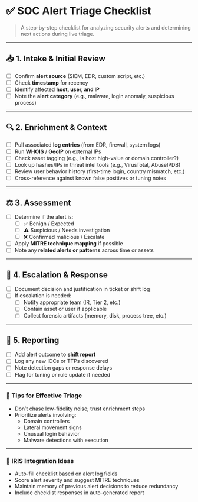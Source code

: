 # ✅ SOC Alert Triage Checklist

> A step-by-step checklist for analyzing security alerts and determining next actions during live triage.

---

## 📥 1. Intake & Initial Review

- [ ] Confirm **alert source** (SIEM, EDR, custom script, etc.)
- [ ] Check **timestamp** for recency
- [ ] Identify affected **host, user, and IP**
- [ ] Note the **alert category** (e.g., malware, login anomaly, suspicious process)

---

## 🔍 2. Enrichment & Context

- [ ] Pull associated **log entries** (from EDR, firewall, system logs)
- [ ] Run **WHOIS** / **GeoIP** on external IPs
- [ ] Check asset tagging (e.g., is host high-value or domain controller?)
- [ ] Look up hashes/IPs in threat intel tools (e.g., VirusTotal, AbuseIPDB)
- [ ] Review user behavior history (first-time login, country mismatch, etc.)
- [ ] Cross-reference against known false positives or tuning notes

---

## ⚖️ 3. Assessment

- [ ] Determine if the alert is:
  - [ ] ✅ Benign / Expected
  - [ ] ⚠️ Suspicious / Needs investigation
  - [ ] ❌ Confirmed malicious / Escalate

- [ ] Apply **MITRE technique mapping** if possible
- [ ] Note any **related alerts or patterns** across time or assets

---

## 🚨 4. Escalation & Response

- [ ] Document decision and justification in ticket or shift log
- [ ] If escalation is needed:
  - [ ] Notify appropriate team (IR, Tier 2, etc.)
  - [ ] Contain asset or user if applicable
  - [ ] Collect forensic artifacts (memory, disk, process tree, etc.)

---

## 🧾 5. Reporting

- [ ] Add alert outcome to **shift report**
- [ ] Log any new IOCs or TTPs discovered
- [ ] Note detection gaps or response delays
- [ ] Flag for tuning or rule update if needed

---

### 🧠 Tips for Effective Triage

- Don’t chase low-fidelity noise; trust enrichment steps
- Prioritize alerts involving:
  - Domain controllers
  - Lateral movement signs
  - Unusual login behavior
  - Malware detections with execution

---

### 🤖 IRIS Integration Ideas

- Auto-fill checklist based on alert log fields
- Score alert severity and suggest MITRE techniques
- Maintain memory of previous alert decisions to reduce redundancy
- Include checklist responses in auto-generated report

